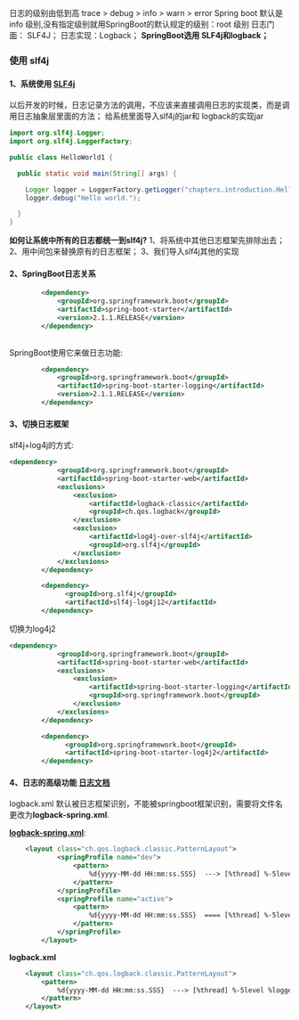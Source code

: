 日志的级别由低到高	trace > debug > info > warn > error
Spring boot 默认是info 级别,没有指定级别就用SpringBoot的默认规定的级别：root 级别
日志门面： SLF4J；
日志实现：Logback；
**SpringBoot选用 SLF4j和logback；**
### 使用 slf4j 
#### 1、系统使用 [SLF4j](https://logback.qos.ch/manual/index.html)
以后开发的时候，日志记录方法的调用，不应该来直接调用日志的实现类，而是调用日志抽象层里面的方法；
给系统里面导入slf4j的jar和 logback的实现jar 
```java
import org.slf4j.Logger;
import org.slf4j.LoggerFactory;

public class HelloWorld1 {

  public static void main(String[] args) {

    Logger logger = LoggerFactory.getLogger("chapters.introduction.HelloWorld1");
    logger.debug("Hello world.");

  }
}
```

**如何让系统中所有的日志都统一到slf4j?**
1、将系统中其他日志框架先排除出去；
2、用中间包来替换原有的日志框架；
3、我们导入slf4j其他的实现

#### 2、SpringBoot日志关系
```xml
        <dependency>
			<groupId>org.springframework.boot</groupId>
			<artifactId>spring-boot-starter</artifactId>
			<version>2.1.1.RELEASE</version>
		</dependency>
		
```
SpringBoot使用它来做日志功能:
```xml
        <dependency>
			<groupId>org.springframework.boot</groupId>
			<artifactId>spring-boot-starter-logging</artifactId>
            <version>2.1.1.RELEASE</version>
        </dependency>
```
#### 3、切换日志框架
slf4j+log4j的方式:
```xml
<dependency>
			<groupId>org.springframework.boot</groupId>
			<artifactId>spring-boot-starter-web</artifactId>
			<exclusions>
			    <exclusion>
			      	<artifactId>logback‐classic</artifactId>
			      	<groupId>ch.qos.logback</groupId>
			    </exclusion>
			    <exclusion>
			      	<artifactId>log4j‐over‐slf4j</artifactId>
					<groupId>org.slf4j</groupId>
			    </exclusion>
		  	</exclusions>
		</dependency>

		<dependency>
			  <groupId>org.slf4j</groupId>
			  <artifactId>slf4j‐log4j12</artifactId>
		</dependency>
```
切换为log4j2
```xml
<dependency>
            <groupId>org.springframework.boot</groupId>
            <artifactId>spring‐boot‐starter‐web</artifactId>
            <exclusions>
                <exclusion>
                    <artifactId>spring‐boot‐starter‐logging</artifactId>
                    <groupId>org.springframework.boot</groupId>
                </exclusion>
            </exclusions>
        </dependency>

		<dependency>
			  <groupId>org.springframework.boot</groupId>
			  <artifactId>spring-boot-starter-log4j2</artifactId>
		</dependency>
```

#### 4、日志的高级功能 [日志文档](https://docs.spring.io/spring-boot/docs/2.2.0.BUILD-SNAPSHOT/reference/html/spring-boot-features.html#boot-features-logging)
logback.xml 默认被日志框架识别，不能被springboot框架识别，需要将文件名更改为**logback-spring.xml**.


[**logback-spring.xml**](https://docs.spring.io/spring-boot/docs/2.2.0.BUILD-SNAPSHOT/reference/html/spring-boot-features.html#boot-features-logback-extensions): 
```xml
    <layout class="ch.qos.logback.classic.PatternLayout">
            <springProfile name="dev">
                <pattern>
                    %d{yyyy-MM-dd HH:mm:ss.SSS}  ---> [%thread] %-5level %logger{50} - %msg%n
                </pattern>
            </springProfile>
            <springProfile name="active">
                <pattern>
                    %d{yyyy-MM-dd HH:mm:ss.SSS}  ==== [%thread] %-5level %logger{50} - %msg%n
                </pattern>
            </springProfile>
        </layout>
```
**logback.xml**
```xml
    <layout class="ch.qos.logback.classic.PatternLayout">
        <pattern>
            %d{yyyy-MM-dd HH:mm:ss.SSS}  ---> [%thread] %-5level %logger{50} - %msg%n
        </pattern>
    </layout>
```